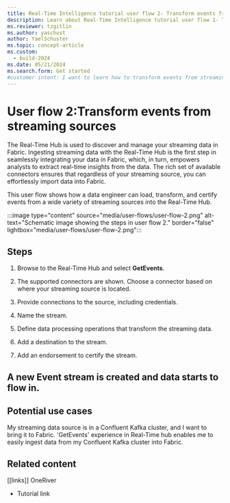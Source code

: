 ```yaml
---
title: Real-Time Intelligence tutorial user flow 2- Transform events from streaming sources
description: Learn about Real-Time Intelligence tutorial user flow 1- Transform events from streaming sources in Microsoft Fabric.
ms.reviewer: tzgitlin
ms.author: yaschust
author: YaelSchuster
ms.topic: concept-article
ms.custom:
  - build-2024
ms.date: 05/21/2024
ms.search.form: Get started
#customer intent: I want to learn how to transform events from streaming sources in Real-Time Intelligence.
---
```

# User flow 2:Transform events from streaming sources

The Real-Time Hub is used to discover and manage your streaming data in Fabric. Ingesting streaming data with the Real-Time Hub is the first step in seamlessly integrating your data in Fabric, which, in turn, empowers analysts to extract real-time insights from the data. The rich set of available connectors ensures that regardless of your streaming source, you can effortlessly import data into Fabric. 

This user flow shows how a data engineer can load, transform, and certify events from a wide variety of streaming sources into the Real-Time Hub. 

:::image type="content" source="media/user-flows/user-flow-2.png" alt-text="Schematic image showing the steps in user flow 2."  border="false" lightbox="media/user-flows/user-flow-2.png":::

## Steps

1. Browse to the Real-Time Hub and select **GetEvents**.

1. The supported connectors are shown. Choose a connector based on where your streaming source is located.

1. Provide connections to the source, including credentials.

1. Name the stream.

1. Define data processing operations that transform the streaming data.

1. Add a destination to the stream.

1. Add an endorsement to certify the stream.

## A new Event stream is created and data starts to flow in.

## Potential use cases

My streaming data source is in a Confluent Kafka cluster, and I want to
bring it to Fabric. 'GetEvents' experience in Real-Time hub enables me
to easily ingest data from my Confluent Kafka cluster into Fabric.

## Related content

\[\[links\]\] OneRiver

-   Tutorial link
